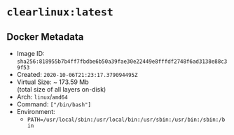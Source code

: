 # `clearlinux:latest`

## Docker Metadata

- Image ID: `sha256:818955b7b4ff7fbdbe6b50a39fae30e22449e8fffdf2748f6ad3138e88c39f53`
- Created: `2020-10-06T21:23:17.379094495Z`
- Virtual Size: ~ 173.59 Mb  
  (total size of all layers on-disk)
- Arch: `linux`/`amd64`
- Command: `["/bin/bash"]`
- Environment:
  - `PATH=/usr/local/sbin:/usr/local/bin:/usr/sbin:/usr/bin:/sbin:/bin`
